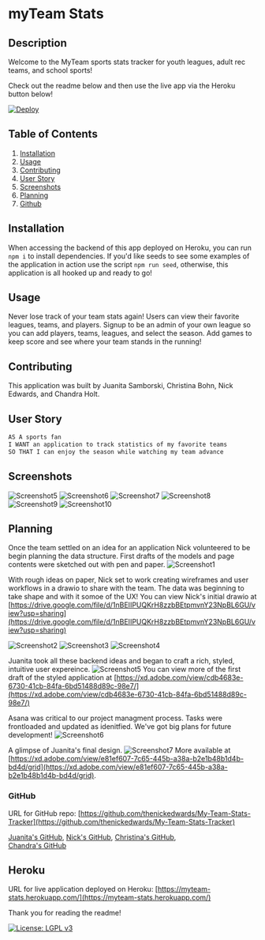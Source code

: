 # myTeam Stats

## Description

Welcome to the MyTeam sports stats tracker for youth leagues, adult rec teams, and school sports!

Check out the readme below and then use the live app via the Heroku button below!

[![Deploy](https://www.herokucdn.com/deploy/button.svg)](https://myteam-stats.herokuapp.com/)

## Table of Contents

1. [Installation](#installation)
2. [Usage](#usage)
3. [Contributing](#contributing)
4. [User Story](#user-story)
5. [Screenshots](#screenshots)
6. [Planning](#Planning)
7. [Github](#github)

## Installation

When accessing the backend of this app deployed on Heroku, you can run `npm i` to install dependencies. If you'd like seeds to see some examples of the application in action use the script `npm run seed`, otherwise, this application is all hooked up and ready to go!

## Usage

Never lose track of your team stats again! Users can view their favorite leagues, teams, and players. Signup to be an admin of your own league so you can add players, teams, leagues, and select the season. Add games to keep score and see where your team stands in the running!

## Contributing

This application was built by Juanita Samborski, Christina Bohn, Nick Edwards, and Chandra Holt.

## User Story

```md
AS A sports fan
I WANT an application to track statistics of my favorite teams
SO THAT I can enjoy the season while watching my team advance
```

## Screenshots

![Screenshot5](./planning/login.png)
![Screenshot6](./planning/homepage.png)
![Screenshot7](./planning/leagues.png)
![Screenshot8](./planning/league.png)
![Screenshot9](./planning/teams.png)
![Screenshot10](./planning/add.png)

## Planning

Once the team settled on an idea for an application Nick volunteered to be begin planning the data structure. First drafts of the models and page contents were sketched out with pen and paper.
![Screenshot1](./planning/models-data_doodles.jpg)

With rough ideas on paper, Nick set to work creating wireframes and user workflows in a drawio to share with the team. The data was beginning to take shape and with it somoe of the UX! You can view Nick's initial drawio at [https://drive.google.com/file/d/1nBEIIPUQKrH8zzbBEtpmvnY23NpBL6GU/view?usp=sharing](https://drive.google.com/file/d/1nBEIIPUQKrH8zzbBEtpmvnY23NpBL6GU/view?usp=sharing)

![Screenshot2](./planning/diagram1.png)
![Screenshot3](./planning/diagram2.svg)
![Screenshot4](./planning/model-structure.png)

Juanita took all these backend ideas and began to craft a rich, styled, intuitive user expereince.
![Screenshot5](./planning/design-draft.png)
You can view more of the first draft of the styled application at [https://xd.adobe.com/view/cdb4683e-6730-41cb-84fa-6bd51488d89c-98e7/](https://xd.adobe.com/view/cdb4683e-6730-41cb-84fa-6bd51488d89c-98e7/)

Asana was critical to our project managment process. Tasks were frontloaded and updated as idenitfied. We've got big plans for future development!
![Screenshot6](./planning/asana-inprogress.png)

A glimpse of Juanita's final design.
![Screenshot7](./planning/design-final.png)
More available at [https://xd.adobe.com/view/e81ef607-7c65-445b-a38a-b2e1b48b1d4b-bd4d/grid](https://xd.adobe.com/view/e81ef607-7c65-445b-a38a-b2e1b48b1d4b-bd4d/grid).

### GitHub

URL for GitHub repo: [https://github.com/thenickedwards/My-Team-Stats-Tracker](https://github.com/thenickedwards/My-Team-Stats-Tracker)

[Juanita's GitHub](https://www.github.com/jsamborski310),
[Nick's GitHub](https://www.github.com/thenickedwards),
[Christina's GitHub](https://www.github.com/ChristinaBohn),  
[Chandra's GitHub](https://www.github.com/chandrapanda)

## Heroku

URL for live application deployed on Heroku: [https://myteam-stats.herokuapp.com/](https://myteam-stats.herokuapp.com/)

Thank you for reading the readme!

[![License: LGPL v3](https://img.shields.io/badge/License-LGPL_v3-brightgreen.svg)](https://www.gnu.org/licenses/lgpl-3.0)

